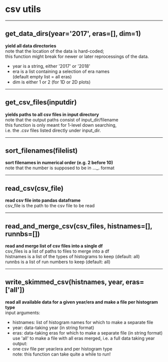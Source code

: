 # csv utils  
  
- - -    
## get\_data\_dirs(year='2017', eras=[], dim=1)  
**yield all data directories**  
note that the location of the data is hard-coded;  
this function might break for newer or later reprocessings of the data.  
- year is a string, either '2017' or '2018'  
- era is a list containing a selection of era names  
(default empty list = all eras)  
- dim is either 1 or 2 (for 1D or 2D plots)  
  
- - -    
## get\_csv\_files(inputdir)  
**yields paths to all csv files in input directory**  
note that the output paths consist of input\_dir/filename  
this function is only meant for 1-level down searching,  
i.e. the .csv files listed directly under input\_dir.  
  
- - -    
## sort\_filenames(filelist)  
**sort filenames in numerical order (e.g. 2 before 10)**  
note that the number is supposed to be in ...\_<number>.<extension> format  
  
- - -    
## read\_csv(csv\_file)  
**read csv file into pandas dataframe**  
csv\_file is the path to the csv file to be read  
  
- - -    
## read\_and\_merge\_csv(csv\_files, histnames=[], runnbs=[])  
**read and merge list of csv files into a single df**  
csv\_files is a list of paths to files to merge into a df  
histnames is a list of the types of histograms to keep (default: all)  
runnbs is a list of run numbers to keep (default: all)  
  
- - -    
## write\_skimmed\_csv(histnames, year, eras=['all'])  
**read all available data for a given year/era and make a file per histogram type**  
input arguments:  
- histnames: list of histogram names for which to make a separate file  
- year: data-taking year (in string format)  
- eras: data-taking eras for which to make a separate file (in string format)  
use 'all' to make a file with all eras merged, i.e. a full data taking year  
output:  
- one csv file per year/era and per histogram type  
note: this function can take quite a while to run!  
  
